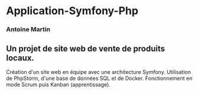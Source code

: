 # Application-Symfony-Php
### Antoine Martin
Un projet de site web de vente de produits locaux.
----

Création d'un site web en équipe avec une architecture Symfony. Utilisation de PhpStorm, d'une base de données SQL et de Docker.
Fonctionnement en mode Scrum puis Kanban (apprentissage).
